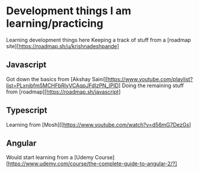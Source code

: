# Development things I am learning/practicing

Learning development things here
Keeping a track of stuff from a [roadmap site][https://roadmap.sh/u/krishnadeshpande]

## Javascript 
Got down the basics from [Akshay Saini][https://www.youtube.com/playlist?list=PLxnjbfm5MCHFbRlyVCAqpJFdIzPN_IPID]
Doing the remaining stuff from [roadmap][https://roadmap.sh/javascript]

## Typescript
Learning from [Mosh][[https://www.youtube.com/watch?v=d56mG7DezGs]

## Angular
Would start learning from a [Udemy Course][https://www.udemy.com/course/the-complete-guide-to-angular-2/?]
